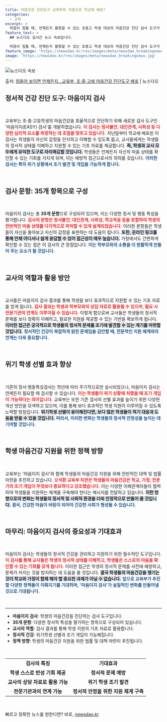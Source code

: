 ```yaml
---
title: 마음건강 진단도구 교육부의 지원으로 학교에 배포!
categories:
  - 교육
excerpt: >
  마음이 힘들 때, 언제든지 활용할 수 있는 초중고 학생 대상의 마음건강 진단 검사 도구가 배포된다. 교육부는…
feature_text: >
  ## 뉴스다오 실시간 뉴스 속보입니다.

  마음이 힘들 때, 언제든지 활용할 수 있는 초중고 학생 대상의 마음건강 진단 검사 도구가 배포된다. 교육부는…
feature_image: 'https://newsdao.kr/res/images/meta/newsdao_breakingnews.jpg'
image: 'https://newsdao.kr/res/images/meta/newsdao_breakingnews.jpg'
---
```


![뉴스다오 속보](https://newsdao.kr/res/images/meta/newsdao_breakingnews.jpg)

<p>출처: <a href="https://newsdao.kr/3132" rel="dofollow">힘들어 보이면 언제든지…교육부, 초·중·고에 마음건강 진단도구 배포</a> | 뉴스다오</p>

<h2 data-ke-size="size26">정서적 건강 진단 도구: 마음이지 검사</h2>

<p data-ke-size="size16">&nbsp;</p>

<p data-ke-size="size16">교육부는 초·중·고등학생의 마음건강을 효율적으로 진단하기 위해 새로운 검사 도구인 '마음이지(EASY) 검사'를 개발하였습니다. <b><span style="color: #ee2323;">이 검사는 정서불안, 대인관계, 사회성 등 다양한 심리적 요소를 측정하는 데 초점을 맞추고 있습니다.</span></b> 지난달부터 학교에 배포된 이 검사는 학생들이 자신의 감정을 인식하고 이해할 수 있도록 돕고, 교사들에게는 학생들의 정서적 상태를 이해하고 지원할 수 있는 기초 자료를 제공합니다. <b><span style="background-color: #21538527;">즉, 학생과 교사 모두에게 유익한 도구로 자리매김할 것입니다.</span></b> 학생들은 언제든지 자신의 마음 상태를 확인할 수 있는 기회를 가지게 되며, 이는 예방적 접근으로서의 의의를 갖습니다. <b><span style="color: #1a5490;">이러한 검사는 특히 위기 상황에서 조기 발견 및 개입을 가능하게 합니다.</span></b></p>

<p data-ke-size="size16">&nbsp;</p>

<h2 data-ke-size="size26">검사 문항: 35개 항목으로 구성</h2>

<p data-ke-size="size16">&nbsp;</p>

<p data-ke-size="size16">마음이지 검사는 총 <b>35개 문항</b>으로 구성되어 있으며, 이는 다양한 정서 및 행동 특성을 평가합니다. <b><span style="color: #ee2323;">검사의 문항은 정서불안, 대인관계, 사회성, 학교적응 등을 포함하여 학생의 전반적인 마음 상태를 다각적으로 파악할 수 있게 설계되었습니다.</span></b> 이러한 문항들은 학생들이 자신을 돌아보고 자신의 감정을 표현하는 데 도움이 됩니다. <b><span style="background-color: #21538527;">또한, 온라인 링크를 통해 언제 어디서나 쉽게 응답할 수 있어 접근성이 매우 높습니다.</span></b> 가정에서도 간편하게 확인할 수 있는 점은 이 검사의 큰 장점입니다. <b><span style="color: #1a5490;">이는 학부모와의 소통을 더 원활하게 만들어 주는 요소가 될 것입니다.</span></b></p>

<p data-ke-size="size16">&nbsp;</p>

<h2 data-ke-size="size26">교사의 역할과 활용 방안</h2>

<p data-ke-size="size16">&nbsp;</p>

<p data-ke-size="size16">교사들은 마음이지 검사 결과를 통해 학생을 보다 효과적으로 지원할 수 있는 기초 자료를 얻게 됩니다. <b><span style="color: #ee2323;">검사 결과는 학생과 학부모와의 상담 자료로 활용될 수 있으며, 필요 시 전문기관의 연계도 이루어질 수 있습니다.</span></b> 이렇게 함으로써 교사들은 학생들의 정서적 문제를 보다 정확히 이해하고, 필요한 지원을 제공할 수 있는 기반을 확보하게 됩니다. <b><span style="background-color: #21538527;">이러한 접근은 궁극적으로 학생들의 정서적 문제를 조기에 발견할 수 있는 계기를 마련할 것입니다.</span></b> <b><span style="color: #1a5490;">정서적인 건강이 복잡하게 얽힌 문제임을 감안할 때, 전문적인 지원 체계와의 연계는 더욱 중요합니다.</span></b></p>

<p data-ke-size="size16">&nbsp;</p>

<h2 data-ke-size="size26">위기 학생 선별 효과 향상</h2>

<p data-ke-size="size16">&nbsp;</p>

<p data-ke-size="size16">기존의 정서·행동특성검사는 학년에 따라 주기적으로만 실시되었으나, 마음이지 검사는 언제든지 필요할 때 검사할 수 있습니다. <b><span style="color: #ee2323;">이는 학생들이 위기 상황에 처했을 때 조기 개입이 가능하다는 의미입니다.</span></b> 교육부는 또한 기존 검사의 선별 효과를 높이기 위한 다양한 개선 방안을 모색하고 있으며, 이를 통해 보다 효과적인 학생 지원이 이루어질 수 있도록 노력할 방침입니다. <b><span style="background-color: #21538527;">위기학생 선별이 용이해진다면, 보다 많은 학생들이 적기 대응과 도움을 받을 수 있을 것입니다.</span></b> <b><span style="color: #1a5490;">따라서, 이러한 변화는 학생들의 정서적 안정성을 높이는 데 기여할 것입니다.</span></b></p>

<p data-ke-size="size16">&nbsp;</p>

<h2 data-ke-size="size26">학생 마음건강 지원을 위한 정책 방향</h2>

<p data-ke-size="size16">&nbsp;</p>

<p data-ke-size="size16">교육부는 '마음이지 검사'와 함께 학생들의 마음건강 지원을 위해 전반적인 대책 및 법률 마련을 추진하고 있습니다. <b><span style="color: #ee2323;">오석환 교육부 차관은 학생들의 마음건강은 학교, 가정, 전문가의 조기 개입이 무엇보다 중요하다고 강조했습니다.</span></b> 이는 다양한 이해관계자들이 협력하여 학생들을 지원하는 체계를 구축해야 한다는 메시지를 전달하고 있습니다. <b><span style="background-color: #21538527;">이런 방향으로의 변화는 학생들의 정서적 및 사회적 환경을 더욱 안정적으로 만들어 줄 것입니다.</span></b> <b><span style="color: #1a5490;">결국, 건강한 마음이 바탕이 되어야 건강한 사회가 형성될 수 있습니다.</span></b></p>

<p data-ke-size="size16">&nbsp;</p>

<h2 data-ke-size="size26">마무리: 마음이지 검사의 중요성과 기대효과</h2>

<p data-ke-size="size16">&nbsp;</p>

<p data-ke-size="size16">마음이지 검사는 학생들의 정서적 건강을 관리하고 지원하기 위한 필수적인 도구입니다. <b><span style="color: #ee2323;">이 검사를 통해 교사들은 학생의 정서적 상태를 이해하고, 학생들은 스스로의 마음을 확인할 수 있는 기회를 갖게 됩니다.</span></b> 이러한 접근은 학생의 정서적 문제를 사전에 예방하고, 문제가 커지는 것을 방지하는 데 도움을 줄 것입니다. <b><span style="background-color: #21538527;">결국 학생들의 마음건강을 챙기는 것이 학교와 가정이 함께 해야 할 중요한 과제가 아닐 수 없습니다.</span></b> <b><span style="color: #1a5490;">앞으로 교육부가 추진할 다양한 정책들이 이뤄지기를 기대하며, '마음이지 검사'가 실질적인 변화를 만들어낼 것으로 기대됩니다.</span></b></p>

<p data-ke-size="size16">&nbsp;</p>

<hr>

<ul>
    <li><b>마음이지 검사</b>: 학생의 마음건강을 진단하는 검사 도구입니다.</li>
    <li><b>35개 문항</b>: 다양한 정서적 특성을 평가하는 항목으로 구성되어 있습니다.</li>
    <li><b>교사의 역할</b>: 검사 결과를 통해 학생 지원의 기초 자료로 활용합니다.</li>
    <li><b>정서적 건강</b>: 위기학생 선별과 조기 개입이 가능해집니다.</li>
    <li><b>정책 방향</b>: 학생의 마음건강 지원을 위한 법률 및 대책 마련이 추진됩니다.</li>
</ul>

<p data-ke-size="size16">&nbsp;</p>

<table style="border-collapse: collapse; width: 100%;">
    <tr>
        <td style="text-align: center; height: 17px;"><b>검사의 특징</b></td>
        <td style="text-align: center; height: 17px;"><b>기대효과</b></td>
    </tr>
    <tr>
        <td style="text-align: center; height: 17px;"><b>학생 스스로 반성 기회 제공</b></td>
        <td style="text-align: center; height: 17px;"><b>정서적 문제 예방</b></td>
    </tr>
    <tr>
        <td style="text-align: center; height: 17px;"><b>교사의 상담 자료로 활용 가능</b></td>
        <td style="text-align: center; height: 17px;"><b>위기 학생 조기 발견</b></td>
    </tr>
    <tr>
        <td style="text-align: center; height: 17px;"><b>전문기관과의 연계 가능</b></td>
        <td style="text-align: center; height: 17px;"><b>정서적 안정을 위한 지원 체계 구축</b></td>
    </tr>
</table>

<p data-ke-size="size16">&nbsp;</p> 

빠르고 정확한 뉴스를 원한다면? 바로, <a href="https://newsdao.kr" rel="dofollow">newsdao.kr</a>


